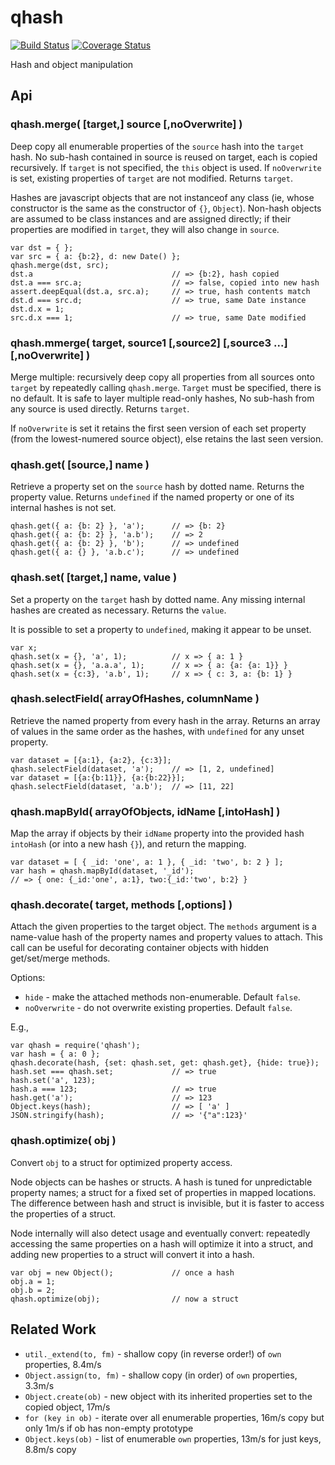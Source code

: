 qhash
================================================================

[![Build Status](https://travis-ci.org/andrasq/node-qhash.svg?branch=master)](https://travis-ci.org/andrasq/node-qhash)
[![Coverage Status](https://codecov.io/github/andrasq/node-qhash/coverage.svg?branch=master)](https://codecov.io/github/andrasq/node-qhash?branch=master)

Hash and object manipulation


Api
----------------------------------------------------------------

### qhash.merge( [target,] source [,noOverwrite] )

Deep copy all enumerable properties of the `source` hash into the `target` hash.  No sub-hash
contained in source is reused on target, each is copied recursively.  If `target`
is not specified, the `this` object is used.  If `noOverwrite` is set, existing
properties of `target` are not modified.  Returns `target`.

Hashes are javascript objects that are not instanceof any class (ie, whose
constructor is the same as the constructor of `{}`, `Object`).  Non-hash objects
are assumed to be class instances and are assigned directly; if their properties
are modified in `target`, they will also change in `source`.

    var dst = { };
    var src = { a: {b:2}, d: new Date() };
    qhash.merge(dst, src);
    dst.a                               // => {b:2}, hash copied
    dst.a === src.a;                    // => false, copied into new hash
    assert.deepEqual(dst.a, src.a);     // => true, hash contents match
    dst.d === src.d;                    // => true, same Date instance
    dst.d.x = 1;
    src.d.x === 1;                      // => true, same Date modified

### qhash.mmerge( target, source1 [,source2] [,source3 ...] [,noOverwrite] )

Merge multiple:  recursively deep copy all properties from all sources onto `target`
by repeatedly calling `qhash.merge`.  `Target` must be specified, there is no default.
It is safe to layer multiple read-only hashes, No sub-hash from any source is used
directly.  Returns `target`.

If `noOverwrite` is set it retains the first seen version of each set property (from
the lowest-numered source object), else retains the last seen version.

### qhash.get( [source,] name )

Retrieve a property set on the `source` hash by dotted name.  Returns the property
value.  Returns `undefined` if the named property or one of its internal hashes is
not set.

    qhash.get({ a: {b: 2} }, 'a');      // => {b: 2}
    qhash.get({ a: {b: 2} }, 'a.b');    // => 2
    qhash.get({ a: {b: 2} }, 'b');      // => undefined
    qhash.get({ a: {} }, 'a.b.c');      // => undefined

### qhash.set( [target,] name, value )

Set a property on the `target` hash by dotted name.  Any missing internal hashes
are created as necessary.  Returns the `value`.

It is possible to set a property to `undefined`, making it appear to be unset.

    var x;
    qhash.set(x = {}, 'a', 1);          // x => { a: 1 }
    qhash.set(x = {}, 'a.a.a', 1);      // x => { a: {a: {a: 1}} }
    qhash.set(x = {c:3}, 'a.b', 1);     // x => { c: 3, a: {b: 1} }

### qhash.selectField( arrayOfHashes, columnName )

Retrieve the named property from every hash in the array.  Returns an array of
values in the same order as the hashes, with `undefined` for any unset property.

    var dataset = [{a:1}, {a:2}, {c:3}];
    qhash.selectField(dataset, 'a');    // => [1, 2, undefined]
    var dataset = [{a:{b:11}}, {a:{b:22}}];
    qhash.selectField(dataset, 'a.b');  // => [11, 22]

### qhash.mapById( arrayOfObjects, idName [,intoHash] )

Map the array if objects by their `idName` property into the provided hash `intoHash`
(or into a new hash `{}`), and return the mapping.

    var dataset = [ { _id: 'one', a: 1 }, { _id: 'two', b: 2 } ];
    var hash = qhash.mapById(dataset, '_id');
    // => { one: {_id:'one', a:1}, two:{_id:'two', b:2} }

### qhash.decorate( target, methods [,options] )

Attach the given properties to the target object.  The `methods` argument is a
name-value hash of the property names and property values to attach.  This call can
be useful for decorating container objects with hidden get/set/merge methods.

Options:
* `hide` - make the attached methods non-enumerable.  Default `false`.
* `noOverwrite` - do not overwrite existing properties. Default `false`.

E.g.,

    var qhash = require('qhash');
    var hash = { a: 0 };
    qhash.decorate(hash, {set: qhash.set, get: qhash.get}, {hide: true});
    hash.set === qhash.set;             // => true
    hash.set('a', 123);
    hash.a === 123;                     // => true
    hash.get('a');                      // => 123
    Object.keys(hash);                  // => [ 'a' ]
    JSON.stringify(hash);               // => '{"a":123}'

### qhash.optimize( obj )

Convert `obj` to a struct for optimized property access.

Node objects can be hashes or structs.  A hash is tuned for unpredictable property
names; a struct for a fixed set of properties in mapped locations.  The difference
between hash and struct is invisible, but it is faster to access the properties of
a struct.

Node internally will also detect usage and eventually convert:  repeatedly
accessing the same properties on a hash will optimize it into a struct, and adding
new properties to a struct will convert it into a hash.

    var obj = new Object();             // once a hash
    obj.a = 1;
    obj.b = 2;
    qhash.optimize(obj);                // now a struct


Related Work
----------------------------------------------------------------

- `util._extend(to, fm)` - shallow copy (in reverse order!) of `own` properties, 8.4m/s
- `Object.assign(to, fm)` - shallow copy (in order) of `own` properties, 3.3m/s
- `Object.create(ob)` - new object with its inherited properties set to the copied object, 17m/s
- `for (key in ob)` - iterate over all enumerable properties, 16m/s copy but only 1m/s if ob has non-empty prototype
- `Object.keys(ob)` - list of enumerable `own` properties, 13m/s for just keys, 8.8m/s copy
